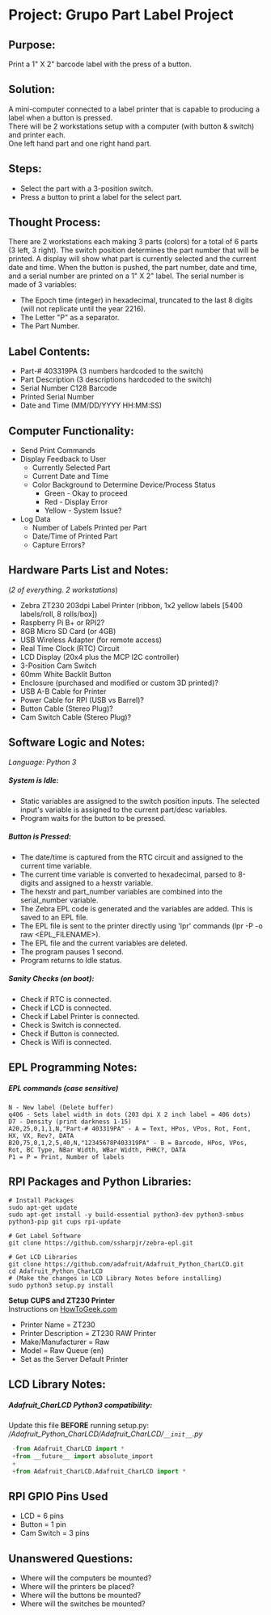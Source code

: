 # Project:  Grupo Part Label Project


## Purpose:
Print a 1" X 2" barcode label with the press of a button.


## Solution:
A mini-computer connected to a label printer that is capable to producing a label when a button is pressed.  
There will be 2 workstations setup with a computer (with button & switch) and printer each.  
One left hand part and one right hand part.


## Steps:
- Select the part with a 3-position switch.
- Press a button to print a label for the select part.


## Thought Process:
There are 2 workstations each making 3 parts (colors) for a total of 6 parts (3 left, 3 right).
The switch position determines the part number that will be printed.
A display will show what part is currently selected and the current date and time.
When the button is pushed, the part number, date and time, and a serial number are printed on a 1" X 2" label.
The serial number is made of 3 variables:
- The Epoch time (integer) in hexadecimal, truncated to the last 8 digits (will not replicate until the year 2216).
- The Letter "P" as a separator.
- The Part Number.


## Label Contents:
- Part-# 403319PA (3 numbers hardcoded to the switch)
- Part Description (3 descriptions hardcoded to the switch)
- Serial Number C128 Barcode
- Printed Serial Number
- Date and Time (MM/DD/YYYY HH:MM:SS)


## Computer Functionality:
- Send Print Commands
- Display Feedback to User
    + Currently Selected Part
    + Current Date and Time
    + Color Background to Determine Device/Process Status
        * Green - Okay to proceed
        * Red - Display Error
        * Yellow - System Issue?
- Log Data
    + Number of Labels Printed per Part
    + Date/Time of Printed Part
    + Capture Errors?


## Hardware Parts List and Notes:
(*2 of everything.  2 workstations*)
- Zebra ZT230 203dpi Label Printer (ribbon, 1x2 yellow labels [5400 labels/roll, 8 rolls/box])
- Raspberry Pi B+ or RPI2?
- 8GB Micro SD Card (or 4GB)
- USB Wireless Adapter (for remote access)
- Real Time Clock (RTC) Circuit
- LCD Display (20x4 plus the MCP I2C controller)
- 3-Position Cam Switch
- 60mm White Backlit Button
- Enclosure (purchased and modified or custom 3D printed)?
- USB A-B Cable for Printer
- Power Cable for RPI (USB vs Barrel)?
- Button Cable (Stereo Plug)?
- Cam Switch Cable (Stereo Plug)?


## Software Logic and Notes:
*Language: Python 3*

##### System is Idle:
- Static variables are assigned to the switch position inputs.  The selected input's variable is assigned to the current part/desc variables.
- Program waits for the button to be pressed.

##### Button is Pressed:
- The date/time is captured from the RTC circuit and assigned to the current time variable.
- The current time variable is converted to hexadecimal, parsed to 8-digits and assigned to a hexstr variable.
- The hexstr and part_number variables are combined into the serial_number variable.
- The Zebra EPL code is generated and the variables are added.  This is saved to an EPL file.
- The EPL file is sent to the printer directly using 'lpr' commands (lpr -P <PRINTER> -o raw <EPL_FILENAME>).
- The EPL file and the current variables are deleted.
- The program pauses 1 second.
- Program returns to Idle status.

##### Sanity Checks (on boot):
- Check if RTC is connected.
- Check if LCD is connected.
- Check if Label Printer is connected.
- Check is Switch is connected.
- Check if Button is connected.
- Check is Wifi is connected.


## EPL Programming Notes:
##### EPL commands (*case sensitive*)
    N - New label (Delete buffer)
    q406 - Sets label width in dots (203 dpi X 2 inch label = 406 dots)
    D7 - Density (print darkness 1-15)
    A20,25,0,1,1,N,"Part-# 403319PA" - A = Text, HPos, VPos, Rot, Font, HX, VX, Rev?, DATA
    B20,75,0,1,2,5,40,N,"12345678P403319PA" - B = Barcode, HPos, VPos, Rot, BC Type, NBar Width, WBar Width, PHRC?, DATA
    P1 = P = Print, Number of labels


## RPI Packages and Python Libraries:
```shell
# Install Packages
sudo apt-get update
sudo apt-get install -y build-essential python3-dev python3-smbus python3-pip git cups rpi-update

# Get Label Software
git clone https://github.com/ssharpjr/zebra-epl.git

# Get LCD Libraries
git clone https://github.com/adafruit/Adafruit_Python_CharLCD.git
cd Adafruit_Python_CharLCD
# (Make the changes in LCD Library Notes before installing)
sudo python3 setup.py install
```
**Setup CUPS and ZT230 Printer**  
Instructions on 
[HowToGeek.com](http://www.howtogeek.com/169679/how-to-add-a-printer-to-your-raspberry-pi-or-other-linux-computer/)  
- Printer Name = ZT230
- Printer Description = ZT230 RAW Printer
- Make/Manufacturer = Raw
- Model = Raw Queue (en)
- Set as the Server Default Printer

## LCD Library Notes:
##### Adafruit_CharLCD Python3 compatibility:
Update this file **BEFORE** running setup.py:  
*/Adafruit_Python_CharLCD/Adafruit_CharLCD/`__init__`.py*
```python
 -from Adafruit_CharLCD import *
 +from __future__ import absolute_import
 +
 +from Adafruit_CharLCD.Adafruit_CharLCD import *
```

## RPI GPIO Pins Used
- LCD = 6 pins
- Button = 1 pin
- Cam Switch = 3 pins


## Unanswered Questions:
- Where will the computers be mounted?
- Where will the printers be placed?
- Where will the buttons be mounted?
- Where will the switches be mounted?
